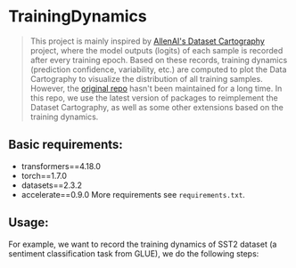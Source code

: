 # TrainingDynamics

> This project is mainly inspired by [AllenAI's Dataset Cartography](https://github.com/allenai/cartography) project, where the model outputs (logits) of each sample is recorded after every training epoch. Based on these records, training dynamics (prediction confidence, variability, etc.) are computed to plot the Data Cartography to visualize the distribution of all training samples. However, the [original repo](https://github.com/allenai/cartography) hasn't been maintained for a long time. In this repo, we use the latest version of packages to reimplement the Dataset Cartography, as well as some other extensions based on the training dynamics.

## Basic requirements:
- transformers==4.18.0
- torch==1.7.0
- datasets==2.3.2
- accelerate==0.9.0
More requirements see `requirements.txt`.

## Usage:
For example, we want to record the training dynamics of SST2 dataset (a sentiment classification task from GLUE), we do the following steps:
